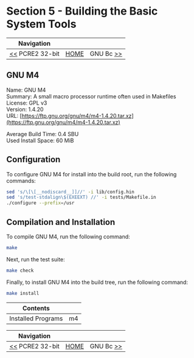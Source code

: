 # Section 5 - Building the Basic System Tools

| Navigation |||
| --- | --- | ---: |
| [<<](./PCRE232bit.md) PCRE2 32-bit | [HOME](../README.md) | GNU Bc [>>](./GNUBc.md) |

## GNU M4

Name: GNU M4<br />
Summary: A small macro processor runtime often used in Makefiles<br />
License: GPL v3<br />
Version: 1.4.20<br />
URL: [https://ftp.gnu.org/gnu/m4/m4-1.4.20.tar.xz](https://ftp.gnu.org/gnu/m4/m4-1.4.20.tar.xz)<br />

Average Build Time: 0.4 SBU<br />
Used Install Space: 60 MiB<br />

## Configuration

To configure GNU M4 for install into the build root, run the following commands:

```bash
sed 's/\[\[__nodiscard__]]//' -i lib/config.hin
sed 's/test-stdalign\$(EXEEXT) //' -i tests/Makefile.in
./configure --prefix=/usr
```

## Compilation and Installation

To compile GNU M4, run the following command:

```bash
make
```

Next, run the test suite:

```bash
make check
```

Finally, to install GNU M4 into the build tree, run the following command:

```bash
make install
```

| Contents ||
| --- | --- |
| Installed Programs | m4 |

| Navigation |||
| --- | --- | ---: |
| [<<](./PCRE232bit.md) PCRE2 32-bit | [HOME](../README.md) | GNU Bc [>>](./GNUBc.md) |
